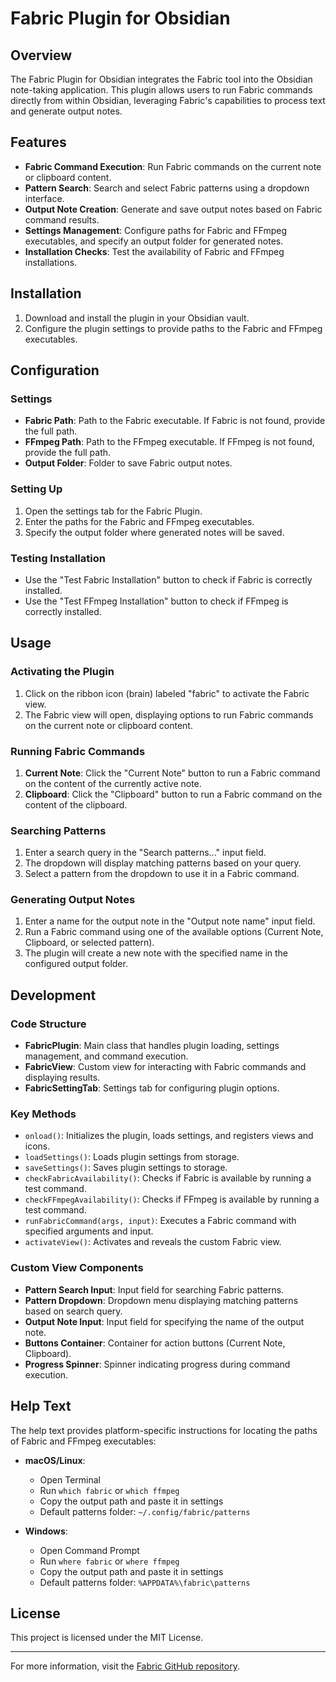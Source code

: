 # Fabric Plugin for Obsidian

## Overview

The Fabric Plugin for Obsidian integrates the Fabric tool into the Obsidian note-taking application. This plugin allows users to run Fabric commands directly from within Obsidian, leveraging Fabric's capabilities to process text and generate output notes.

## Features

- **Fabric Command Execution**: Run Fabric commands on the current note or clipboard content.
- **Pattern Search**: Search and select Fabric patterns using a dropdown interface.
- **Output Note Creation**: Generate and save output notes based on Fabric command results.
- **Settings Management**: Configure paths for Fabric and FFmpeg executables, and specify an output folder for generated notes.
- **Installation Checks**: Test the availability of Fabric and FFmpeg installations.

## Installation

1. Download and install the plugin in your Obsidian vault.
2. Configure the plugin settings to provide paths to the Fabric and FFmpeg executables.

## Configuration

### Settings

- **Fabric Path**: Path to the Fabric executable. If Fabric is not found, provide the full path.
- **FFmpeg Path**: Path to the FFmpeg executable. If FFmpeg is not found, provide the full path.
- **Output Folder**: Folder to save Fabric output notes.

### Setting Up

1. Open the settings tab for the Fabric Plugin.
2. Enter the paths for the Fabric and FFmpeg executables.
3. Specify the output folder where generated notes will be saved.

### Testing Installation

- Use the "Test Fabric Installation" button to check if Fabric is correctly installed.
- Use the "Test FFmpeg Installation" button to check if FFmpeg is correctly installed.

## Usage

### Activating the Plugin

1. Click on the ribbon icon (brain) labeled "fabric" to activate the Fabric view.
2. The Fabric view will open, displaying options to run Fabric commands on the current note or clipboard content.

### Running Fabric Commands

1. **Current Note**: Click the "Current Note" button to run a Fabric command on the content of the currently active note.
2. **Clipboard**: Click the "Clipboard" button to run a Fabric command on the content of the clipboard.

### Searching Patterns

1. Enter a search query in the "Search patterns..." input field.
2. The dropdown will display matching patterns based on your query.
3. Select a pattern from the dropdown to use it in a Fabric command.

### Generating Output Notes

1. Enter a name for the output note in the "Output note name" input field.
2. Run a Fabric command using one of the available options (Current Note, Clipboard, or selected pattern).
3. The plugin will create a new note with the specified name in the configured output folder.

## Development

### Code Structure

- **FabricPlugin**: Main class that handles plugin loading, settings management, and command execution.
- **FabricView**: Custom view for interacting with Fabric commands and displaying results.
- **FabricSettingTab**: Settings tab for configuring plugin options.

### Key Methods

- `onload()`: Initializes the plugin, loads settings, and registers views and icons.
- `loadSettings()`: Loads plugin settings from storage.
- `saveSettings()`: Saves plugin settings to storage.
- `checkFabricAvailability()`: Checks if Fabric is available by running a test command.
- `checkFFmpegAvailability()`: Checks if FFmpeg is available by running a test command.
- `runFabricCommand(args, input)`: Executes a Fabric command with specified arguments and input.
- `activateView()`: Activates and reveals the custom Fabric view.

### Custom View Components

- **Pattern Search Input**: Input field for searching Fabric patterns.
- **Pattern Dropdown**: Dropdown menu displaying matching patterns based on search query.
- **Output Note Input**: Input field for specifying the name of the output note.
- **Buttons Container**: Container for action buttons (Current Note, Clipboard).
- **Progress Spinner**: Spinner indicating progress during command execution.

## Help Text

The help text provides platform-specific instructions for locating the paths of Fabric and FFmpeg executables:

- **macOS/Linux**:
  - Open Terminal
  - Run `which fabric` or `which ffmpeg`
  - Copy the output path and paste it in settings
  - Default patterns folder: `~/.config/fabric/patterns`

- **Windows**:
  - Open Command Prompt
  - Run `where fabric` or `where ffmpeg`
  - Copy the output path and paste it in settings
  - Default patterns folder: `%APPDATA%\fabric\patterns`

## License

This project is licensed under the MIT License.

---

For more information, visit the [Fabric GitHub repository](https://github.com/danielmiessler/fabric).